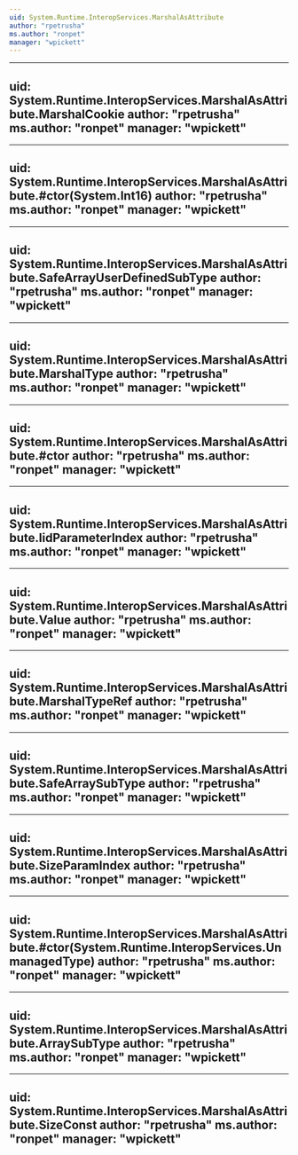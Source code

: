 ```yaml
---
uid: System.Runtime.InteropServices.MarshalAsAttribute
author: "rpetrusha"
ms.author: "ronpet"
manager: "wpickett"
---
```


---
uid: System.Runtime.InteropServices.MarshalAsAttribute.MarshalCookie
author: "rpetrusha"
ms.author: "ronpet"
manager: "wpickett"
---

---
uid: System.Runtime.InteropServices.MarshalAsAttribute.#ctor(System.Int16)
author: "rpetrusha"
ms.author: "ronpet"
manager: "wpickett"
---

---
uid: System.Runtime.InteropServices.MarshalAsAttribute.SafeArrayUserDefinedSubType
author: "rpetrusha"
ms.author: "ronpet"
manager: "wpickett"
---

---
uid: System.Runtime.InteropServices.MarshalAsAttribute.MarshalType
author: "rpetrusha"
ms.author: "ronpet"
manager: "wpickett"
---

---
uid: System.Runtime.InteropServices.MarshalAsAttribute.#ctor
author: "rpetrusha"
ms.author: "ronpet"
manager: "wpickett"
---

---
uid: System.Runtime.InteropServices.MarshalAsAttribute.IidParameterIndex
author: "rpetrusha"
ms.author: "ronpet"
manager: "wpickett"
---

---
uid: System.Runtime.InteropServices.MarshalAsAttribute.Value
author: "rpetrusha"
ms.author: "ronpet"
manager: "wpickett"
---

---
uid: System.Runtime.InteropServices.MarshalAsAttribute.MarshalTypeRef
author: "rpetrusha"
ms.author: "ronpet"
manager: "wpickett"
---

---
uid: System.Runtime.InteropServices.MarshalAsAttribute.SafeArraySubType
author: "rpetrusha"
ms.author: "ronpet"
manager: "wpickett"
---

---
uid: System.Runtime.InteropServices.MarshalAsAttribute.SizeParamIndex
author: "rpetrusha"
ms.author: "ronpet"
manager: "wpickett"
---

---
uid: System.Runtime.InteropServices.MarshalAsAttribute.#ctor(System.Runtime.InteropServices.UnmanagedType)
author: "rpetrusha"
ms.author: "ronpet"
manager: "wpickett"
---

---
uid: System.Runtime.InteropServices.MarshalAsAttribute.ArraySubType
author: "rpetrusha"
ms.author: "ronpet"
manager: "wpickett"
---

---
uid: System.Runtime.InteropServices.MarshalAsAttribute.SizeConst
author: "rpetrusha"
ms.author: "ronpet"
manager: "wpickett"
---
